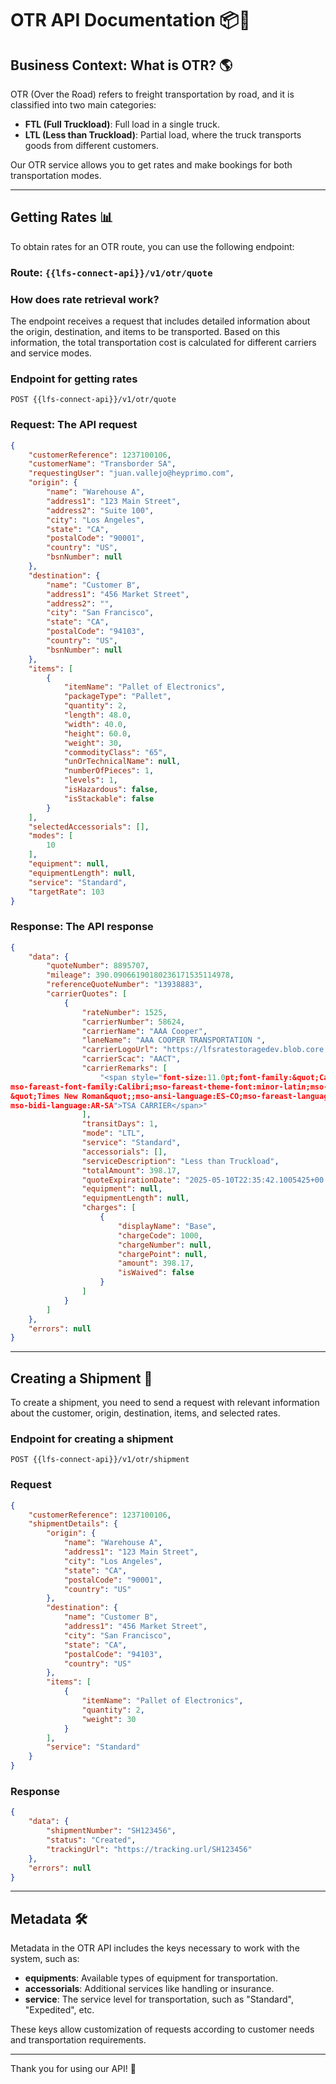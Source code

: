 
# OTR API Documentation 📦🚚

## Business Context: What is OTR? 🌎

OTR (Over the Road) refers to freight transportation by road, and it is classified into two main categories:
- **FTL (Full Truckload)**: Full load in a single truck.
- **LTL (Less than Truckload)**: Partial load, where the truck transports goods from different customers.

Our OTR service allows you to get rates and make bookings for both transportation modes.

---

## Getting Rates 📊

To obtain rates for an OTR route, you can use the following endpoint:

### Route: `{{lfs-connect-api}}/v1/otr/quote`

### How does rate retrieval work?

The endpoint receives a request that includes detailed information about the origin, destination, and items to be transported. Based on this information, the total transportation cost is calculated for different carriers and service modes.

### Endpoint for getting rates

`POST {{lfs-connect-api}}/v1/otr/quote`

### Request: The API request

```json
{
    "customerReference": 1237100106,
    "customerName": "Transborder SA",
    "requestingUser": "juan.vallejo@heyprimo.com",
    "origin": {
        "name": "Warehouse A",
        "address1": "123 Main Street",
        "address2": "Suite 100",
        "city": "Los Angeles",
        "state": "CA",
        "postalCode": "90001",
        "country": "US",
        "bsnNumber": null
    },
    "destination": {
        "name": "Customer B",
        "address1": "456 Market Street",
        "address2": "",
        "city": "San Francisco",
        "state": "CA",
        "postalCode": "94103",
        "country": "US",
        "bsnNumber": null
    },
    "items": [
        {
            "itemName": "Pallet of Electronics",
            "packageType": "Pallet",
            "quantity": 2,
            "length": 48.0,
            "width": 40.0,
            "height": 60.0,
            "weight": 30,
            "commodityClass": "65",
            "unOrTechnicalName": null,
            "numberOfPieces": 1,
            "levels": 1,
            "isHazardous": false,
            "isStackable": false
        }
    ],
    "selectedAccessorials": [],
    "modes": [
        10
    ],
    "equipment": null,
    "equipmentLength": null,
    "service": "Standard",
    "targetRate": 103
}
```

### Response: The API response

```json
{
    "data": {
        "quoteNumber": 8895707,
        "mileage": 390.09066190180236171535114978,
        "referenceQuoteNumber": "13938883",
        "carrierQuotes": [
            {
                "rateNumber": 1525,
                "carrierNumber": 58624,
                "carrierName": "AAA Cooper",
                "laneName": "AAA COOPER TRANSPORTATION ",
                "carrierLogoUrl": "https://lfsratestoragedev.blob.core.windows.net/carrierlogoscontainer/aaa-cooper.png?sv=2021-04-10&st=2022-09-07T01%3A38%3A45Z&se=2099-09-08T01%3A38%3A00Z&sr=c&sp=r&sig=A%2BvrUChlCBil9j2h0EmN5AAnpgPetwmwol%2BWwl8%2BD94%3D",
                "carrierScac": "AACT",
                "carrierRemarks": [
                    "<span style="font-size:11.0pt;font-family:&quot;Calibri&quot;,&quot;sans-serif&quot;;
mso-fareast-font-family:Calibri;mso-fareast-theme-font:minor-latin;mso-bidi-font-family:
&quot;Times New Roman&quot;;mso-ansi-language:ES-CO;mso-fareast-language:ES-CO;
mso-bidi-language:AR-SA">TSA CARRIER</span>"
                ],
                "transitDays": 1,
                "mode": "LTL",
                "service": "Standard",
                "accessorials": [],
                "serviceDescription": "Less than Truckload",
                "totalAmount": 398.17,
                "quoteExpirationDate": "2025-05-10T22:35:42.1005425+00:00",
                "equipment": null,
                "equipmentLength": null,
                "charges": [
                    {
                        "displayName": "Base",
                        "chargeCode": 1000,
                        "chargeNumber": null,
                        "chargePoint": null,
                        "amount": 398.17,
                        "isWaived": false
                    }
                ]
            }
        ]
    },
    "errors": null
}
```

---

## Creating a Shipment 🚢

To create a shipment, you need to send a request with relevant information about the customer, origin, destination, items, and selected rates.

### Endpoint for creating a shipment

`POST {{lfs-connect-api}}/v1/otr/shipment`

### Request

```json
{
    "customerReference": 1237100106,
    "shipmentDetails": {
        "origin": {
            "name": "Warehouse A",
            "address1": "123 Main Street",
            "city": "Los Angeles",
            "state": "CA",
            "postalCode": "90001",
            "country": "US"
        },
        "destination": {
            "name": "Customer B",
            "address1": "456 Market Street",
            "city": "San Francisco",
            "state": "CA",
            "postalCode": "94103",
            "country": "US"
        },
        "items": [
            {
                "itemName": "Pallet of Electronics",
                "quantity": 2,
                "weight": 30
            }
        ],
        "service": "Standard"
    }
}
```

### Response

```json
{
    "data": {
        "shipmentNumber": "SH123456",
        "status": "Created",
        "trackingUrl": "https://tracking.url/SH123456"
    },
    "errors": null
}
```

---

## Metadata 🛠️

Metadata in the OTR API includes the keys necessary to work with the system, such as:

- **equipments**: Available types of equipment for transportation.
- **accessorials**: Additional services like handling or insurance.
- **service**: The service level for transportation, such as "Standard", "Expedited", etc.

These keys allow customization of requests according to customer needs and transportation requirements.

---

Thank you for using our API! 🚚
